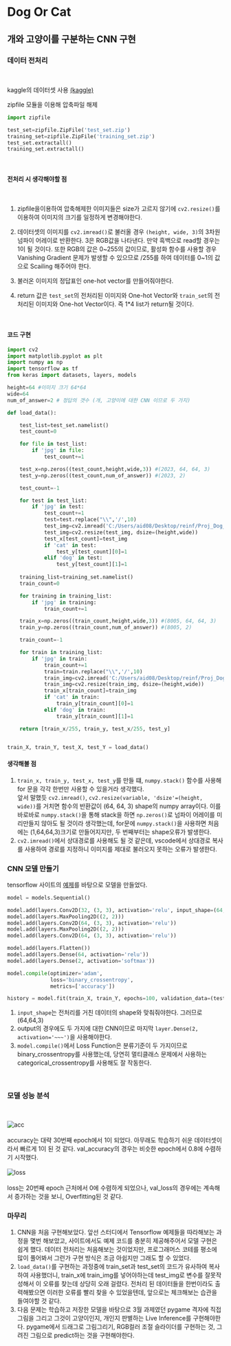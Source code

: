 # Dog Or Cat

## 개와 고양이를 구분하는 CNN 구현
###  데이터 전처리
<br>

kaggle의 데이터셋 사용 [(kaggle)]( https://www.kaggle.com/datasets/tongpython/cat-and-dog)

zipfile 모듈을 이용해 압축파일 해제
```python
import zipfile

test_set=zipfile.ZipFile('test_set.zip')
training_set=zipfile.ZipFile('training_set.zip')
test_set.extractall()
training_set.extractall()
```
<br>

#### 전처리 시 생각해야할 점 

<br>

1. zipfile을이용하여 압축해제한 이미지들은 size가 고르지 않기에 ```cv2.resize()```를 이용하여 이미지의 크기를 일정하게 변경해야한다.

2. 데이터셋의 이미지를 ```cv2.imread()```로 불러올 경우 ```(height, wide, 3)```의 3차원 넘파이 어레이로 반환한다. 3은 RGB값을 나타낸다. 만약 흑백으로 read할 경우는 1이 될 것이다. 또한 RGB의 값은 0~255의 값이므로, 활성화 함수를 사용할 경우 Vanishing Gradient 문제가 발생할 수 있으므로 /255를 하여 데이터를 0~1의 값으로 Scailing 해주어야 한다.

3. 불러온 이미지의 정답표인 one-hot vector를 만들어줘야한다.

4. return 값은 ```test_set```의 전처리된 이미지와 One-hot Vector와 ```train_set```의 전처리된 이미지와 One-hot Vector이다. 즉 1*4 list가 return될 것이다. 

<br>

#### 코드 구현
```python
import cv2
import matplotlib.pyplot as plt
import numpy as np
import tensorflow as tf
from keras import datasets, layers, models

height=64 #이미지 크기 64*64
wide=64
num_of_answer=2 # 정답의 갯수 (개, 고양이에 대한 CNN 이므로 두 가지)

def load_data():

    test_list=test_set.namelist()
    test_count=0

    for file in test_list:
        if 'jpg' in file:
            test_count+=1

    test_x=np.zeros((test_count,height,wide,3)) #(2023, 64, 64, 3)
    test_y=np.zeros((test_count,num_of_answer)) #(2023, 2)

    test_count=-1

    for test in test_list:
        if 'jpg' in test:
            test_count+=1 
            test=test.replace("\\",'/',10)
            test_img=cv2.imread('C:/Users/aid08/Desktop/reinf/Proj_Dog_Or_Cat/'+ test)
            test_img=cv2.resize(test_img, dsize=(height,wide))
            test_x[test_count]=test_img
            if 'cat' in test:
                test_y[test_count][0]=1
            elif 'dog' in test:
                test_y[test_count][1]=1
    
    training_list=training_set.namelist()     
    train_count=0

    for training in training_list: 
        if 'jpg' in training:
            train_count+=1

    train_x=np.zeros((train_count,height,wide,3)) #(8005, 64, 64, 3)
    train_y=np.zeros((train_count,num_of_answer)) #(8005, 2)

    train_count=-1

    for train in training_list:
        if 'jpg' in train:
            train_count+=1
            train=train.replace("\\",'/',10)
            train_img=cv2.imread('C:/Users/aid08/Desktop/reinf/Proj_Dog_Or_Cat/'+ train)
            train_img=cv2.resize(train_img, dsize=(height,wide))
            train_x[train_count]=train_img
            if 'cat' in train:
                train_y[train_count][0]=1
            elif 'dog' in train:
                train_y[train_count][1]=1

    return [train_x/255, train_y, test_x/255, test_y]


train_X, train_Y, test_X, test_Y = load_data()
```

#### 생각해볼 점
1. ```train_x, train_y, test_x, test_y```를 만들 떄, ```numpy.stack()``` 함수를 사용해 for 문을 각각 한번만 사용할 수 있을거라 생각했다. <br> 
앞서 말했듯 ```cv2.imread()```, ```cv2.resize(variable, 'dsize'=(height, wide))```를 거치면 함수의 반환값이 (64, 64, 3) shape의 numpy array이다. 이를 바로바로 ```numpy.stack()```을 통해 stack을 하면 ```np.zeros()```로 넘파이 어레이를 미리만들지 않아도 될 것이라 생각했는데, for문에 ```numpy.stack()```을 사용하면 처음에는 (1,64,64,3)크기로 만들어지지만, 두 번째부터는 shape오류가 발생한다.
2. ```cv2.imread()```에서 상대경로를 사용해도 될 것 같은데, vscode에서 상대경로 복사를 사용하여 경로를 지정하니 이미지를 제대로 불러오지 못하는 오류가 발생한다.

### CNN 모델 만들기
tensorflow 사이트의 [예제](https://www.tensorflow.org/tutorials/images/cnn?hl=ko)를 바탕으로 모델을 만들었다.
```python
model = models.Sequential()

model.add(layers.Conv2D(32, (3, 3), activation='relu', input_shape=(64, 64, 3)))
model.add(layers.MaxPooling2D((2, 2)))
model.add(layers.Conv2D(64, (3, 3), activation='relu'))
model.add(layers.MaxPooling2D((2, 2)))
model.add(layers.Conv2D(64, (3, 3), activation='relu'))

model.add(layers.Flatten())
model.add(layers.Dense(64, activation='relu'))
model.add(layers.Dense(2, activation='softmax'))

model.compile(optimizer='adam',
              loss='binary_crossentropy',
              metrics=['accuracy'])

history = model.fit(train_X, train_Y, epochs=100, validation_data=(test_X, test_Y))
```
1. ```input_shape```는 전처리를 거친 데이터의 shape와 맞춰줘야한다. 그러므로 (64,64,3)
2. output의 경우에도 두 가지에 대한 CNN이므로 마지막 ```layer.Dense(2, activation='~~~')```을 사용해야한다.
3. ```model.compile()```에서 Loss Function은 분류기준이 두 가지이므로 binary_crossentropy를 사용했는데, 당연히 멀티클래스 문제에서 사용하는 categorical_crossentropy를 사용해도 잘 작동한다.

<br>

### 모델 성능 분석
<br>

![acc](output_acc.png)<br><br>
accuracy는 대략 30번째 epoch에서 1이 되었다. 아무래도 학습하기 쉬운 데이터셋이라서 빠르게 1이 된 것 같다.
val_accuracy의 경우는 비슷한 epoch에서 0.8에 수렴하기 시작했다.<br>
<br>
![loss](output_loss.png)<br><br>
loss는 20번째 epoch 근처에서 0에 수렴하게 되었으나, val_loss의 경우에는 계속해서 증가하는 것을 보니, Overfitting된 것 같다.

### 마무리
1. CNN을 처음 구현해보았다. 앞선 스터디에서 Tensorflow 예제들을 따라해보는 과정을 몇번 해보았고, 사이트에서도 예제 코드를 충분히 제공해주어서 모델 구현은 쉽게 했다. 데이터 전처리는 처음해보는 것이었지만, 프로그래머스 코테를 평소에 많이 풀어봐서 그런가 구현 방식은 조금 아쉽지만 그래도 할 수 있었다.
2. ```load_data()```를 구현하는 과정중에 train_set과 test_set의 코드가 유사하여 복사하여 사용했더니, train_x에 train_img를 넣어야하는데 test_img로 변수를 잘못작성해서 이 오류를 찾는데 상당히 오래 걸렸다. 전처리 된 데이터들을 한번이라도 출력해봤으면 이러한 오류를 빨리 찾을 수 있었을텐데, 앞으로는 체크해보는 습관을 들여야할 것 같다.
3. 다음 문제는 학습하고 저장한 모델을 바탕으로 3월 과제였던 pygame 격자에 직접 그림을 그리고 그것이 고양이인지, 개인지 판별하는 Live Inference를 구현해야한다. pygame에서 드래그로 그림그리기, RGB컬러 조절 슬라이더를 구현하는 것, 그려진 그림으로 predict하는 것을 구현해야한다.